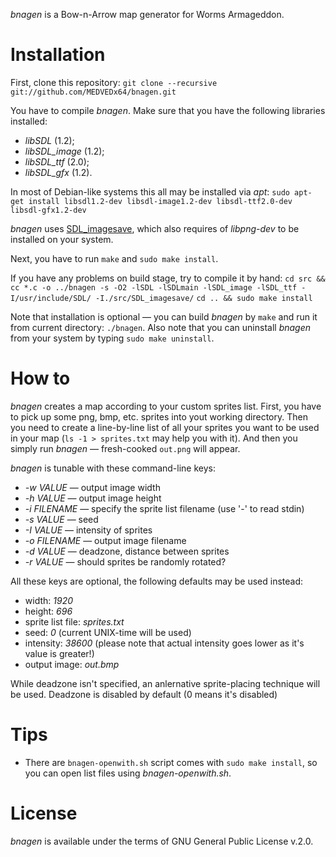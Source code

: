 *bnagen* is a Bow-n-Arrow map generator for Worms Armageddon.

Installation
============

First, clone this repository:
`git clone --recursive git://github.com/MEDVEDx64/bnagen.git`

You have to compile *bnagen*. Make sure that you have the following libraries installed:
 - *libSDL* (1.2);
 - *libSDL_image* (1.2);
 - *libSDL_ttf* (2.0);
 - *libSDL_gfx* (1.2).

In most of Debian-like systems this all may be installed via *apt*:
`sudo apt-get install libsdl1.2-dev libsdl-image1.2-dev libsdl-ttf2.0-dev libsdl-gfx1.2-dev`

*bnagen* uses [SDL_imagesave](https://github.com/TheWatcher/SDL_imagesave), which also requires of *libpng-dev* to be installed on your system.

Next, you have to run `make` and `sudo make install`.

If you have any problems on build stage, try to compile it by hand:
`cd src && cc *.c -o ../bnagen -s -O2 -lSDL -lSDLmain -lSDL_image -lSDL_ttf -I/usr/include/SDL/ -I./src/SDL_imagesave/`
`cd .. && sudo make install`

Note that installation is optional — you can build *bnagen* by `make` and run it from current directory: `./bnagen`.
Also note that you can uninstall *bnagen* from your system by typing `sudo make uninstall`.

How to
======

*bnagen* creates a map according to your custom sprites list. First, you have to pick up some png, bmp, etc. sprites into yout working directory. Then you need to create a line-by-line list of all your sprites you want to be used in your map (`ls -1 > sprites.txt` may help you with it). And then you simply run *bnagen* — fresh-cooked `out.png` will appear.

*bnagen* is tunable with these command-line keys:
 - *-w VALUE* — output image width
 - *-h VALUE* — output image height
 - *-i FILENAME* — specify the sprite list filename (use '-' to read stdin)
 - *-s VALUE* — seed
 - *-I VALUE* — intensity of sprites
 - *-o FILENAME* — output image filename
 - *-d VALUE* — deadzone, distance between sprites
 - *-r VALUE* — should sprites be randomly rotated?

All these keys are optional, the following defaults may be used instead:
 - width: *1920*
 - height: *696*
 - sprite list file: *sprites.txt*
 - seed: *0* (current UNIX-time will be used)
 - intensity: *38600* (please note that actual intensity goes lower as it's value is greater!)
 - output image: *out.bmp*

While deadzone isn't specified, an anlernative sprite-placing technique will be used. Deadzone is disabled by default (0 means it's disabled)

Tips
====

 - There are `bnagen-openwith.sh` script comes with `sudo make install`, so you can open list files using *bnagen-openwith.sh*.

License
=======

*bnagen* is available under the terms of GNU General Public License v.2.0.
